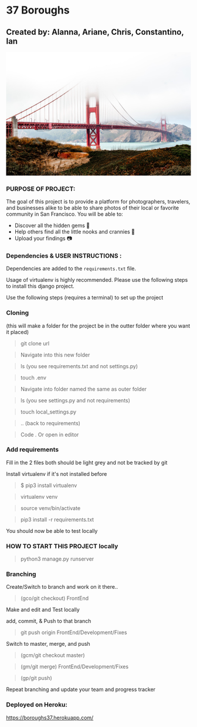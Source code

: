 # 37 Boroughs

## Created by: Alanna, Ariane, Chris, Constantino, Ian

![image](/static/images/SF_README.jpeg)

### PURPOSE OF PROJECT: 

The goal of this project is to provide a platform for photographers, travelers, and businesses alike to be able to share photos of their local or favorite community in San Francisco. You will be able to:
* Discover all the hidden gems 💎
* Help others find all the little nooks and crannies  📍
* Upload your findings 📷

### Dependencies & USER INSTRUCTIONS :
Dependencies are added to the `requirements.txt` file. 

Usage of virtualenv is highly recommended. Please use the following steps to install this django project. 

Use the following steps (requires a terminal) to set up the project

### Cloning

(this will make a folder for the project be in the outter folder where you want it placed)
> git clone url

> Navigate into this new folder

> ls (you see requirements.txt and not settings.py)

> touch .env

> Navigate into folder named the same as outer folder

> ls (you see settings.py and not requirements)

> touch local_settings.py

> .. (back to requirements)

> Code . Or open in editor


### Add requirements

Fill in the 2 files both should be light grey and not be tracked by git

Install virtualenv if it's not installed before

> $ pip3 install virtualenv

> virtualenv venv

> source venv/bin/activate

> pip3 install -r requirements.txt 

You should now be able to test locally


### HOW TO START THIS PROJECT locally

> python3 manage.py runserver

### Branching

Create/Switch to branch and work on it there.. 
> (gco/git checkout) FrontEnd

Make and edit and Test locally

add, commit, & Push to that branch 

> git push origin FrontEnd/Development/Fixes

Switch to master, merge, and push 
> (gcm/git checkout master)

> (gm/git merge) FrontEnd/Development/Fixes

> (gp/git push)

Repeat branching and update your team and progress tracker

### Deployed on Heroku: 
<a href> https://boroughs37.herokuapp.com/ </a>
